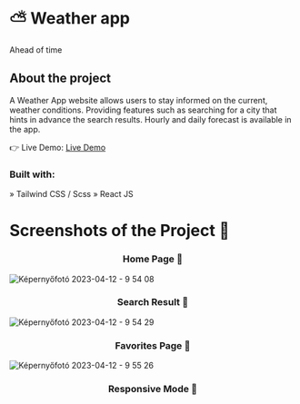 # ⛅ Weather app 
Ahead of time

<h2> About the project </h2>
A Weather App website allows users to stay informed on the current, weather conditions. Providing features such as searching for a city that hints in advance the search results. Hourly and daily forecast is available in the app.

👉 Live Demo: [Live Demo](https://weather-app-mcrzx.vercel.app/)

<h3> Built with: </h3>
» Tailwind CSS / Scss
» React JS

# Screenshots of the Project 📸 
<h3 align='center'>Home Page 🏡</h3>

![Képernyőfotó 2023-04-12 - 9 54 08](https://user-images.githubusercontent.com/117686212/231376459-68e151fa-71d2-4c9a-8119-b081fa7b2ca4.png)
<h3 align='center'>Search Result 🔎</h3>

![Képernyőfotó 2023-04-12 - 9 54 29](https://user-images.githubusercontent.com/117686212/231376469-17a0482c-b86e-401e-91ca-eb0277d003ce.png)

<h3 align='center'>Favorites Page 🔆</h3>

![Képernyőfotó 2023-04-12 - 9 55 26](https://user-images.githubusercontent.com/117686212/231376471-1f8de64d-1167-497d-bb42-30f35fc72206.png)

<h3 align='center'>Responsive Mode 📱</h3>


